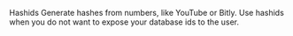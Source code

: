 Hashids
Generate hashes from numbers, like YouTube or Bitly. Use hashids when you do not want to expose your database ids to the user.
